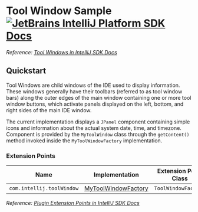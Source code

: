 # Tool Window Sample [![JetBrains IntelliJ Platform SDK Docs](https://jb.gg/badges/docs.svg)][docs]
*Reference: [Tool Windows in IntelliJ SDK Docs][docs:tool_windows]*

## Quickstart

Tool Windows are child windows of the IDE used to display information.
These windows generally have their toolbars (referred to as tool window bars) along the outer edges of the main window containing one or more tool window buttons, which activate panels displayed on the left, bottom, and right sides of the main IDE window.

The current implementation displays a `JPanel` component containing simple icons and information about the actual system date, time, and timezone.
Component is provided by the `MyToolWindow` class through the `getContent()` method invoked inside the `MyToolWindowFactory` implementation.

### Extension Points

| Name                      | Implementation                                  | Extension Point Class |
|---------------------------|-------------------------------------------------|-----------------------|
| `com.intellij.toolWindow` | [MyToolWindowFactory][file:MyToolWindowFactory] | `ToolWindowFactory`   |

*Reference: [Plugin Extension Points in IntelliJ SDK Docs][docs:ep]*


[docs]: https://plugins.jetbrains.com/docs/intellij/
[docs:tool_windows]: https://plugins.jetbrains.com/docs/intellij/tool-windows.html
[docs:ep]: https://plugins.jetbrains.com/docs/intellij/plugin-extensions.html

[file:MyToolWindowFactory]: ./src/main/java/org/intellij/sdk/toolWindow/MyToolWindowFactory.java

